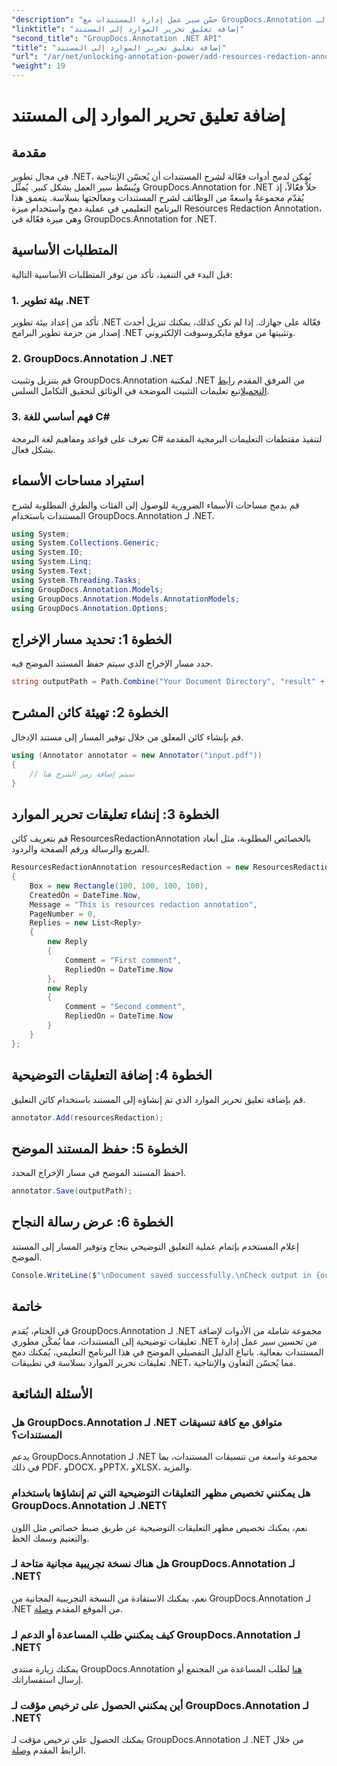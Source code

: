 ```yaml
---
"description": "حسّن سير عمل إدارة المستندات مع GroupDocs.Annotation لـ .NET. تكامل بسلاسة مع Resources Redaction Annotation في .NET الخاص بك لتحقيق الكفاءة."
"linktitle": "إضافة تعليق تحرير الموارد إلى المستند"
"second_title": "GroupDocs.Annotation .NET API"
"title": "إضافة تعليق تحرير الموارد إلى المستند"
"url": "/ar/net/unlocking-annotation-power/add-resources-redaction-annotation/"
"weight": 19
---
```


# إضافة تعليق تحرير الموارد إلى المستند

## مقدمة
في مجال تطوير .NET، يُمكن لدمج أدوات فعّالة لشرح المستندات أن يُحسّن الإنتاجية ويُبسّط سير العمل بشكل كبير. يُمثّل GroupDocs.Annotation for .NET حلاًّ فعّالاً، إذ يُقدّم مجموعةً واسعةً من الوظائف لشرح المستندات ومعالجتها بسلاسة. يتعمق هذا البرنامج التعليمي في عملية دمج واستخدام ميزة Resources Redaction Annotation، وهي ميزة فعّالة في GroupDocs.Annotation for .NET.
## المتطلبات الأساسية
قبل البدء في التنفيذ، تأكد من توفر المتطلبات الأساسية التالية:
### 1. بيئة تطوير .NET
تأكد من إعداد بيئة تطوير .NET فعّالة على جهازك. إذا لم تكن كذلك، يمكنك تنزيل أحدث إصدار من حزمة تطوير البرامج .NET وتثبيتها من موقع مايكروسوفت الإلكتروني.
### 2. GroupDocs.Annotation لـ .NET
قم بتنزيل وتثبيت GroupDocs.Annotation لمكتبة .NET من المرفق المقدم [رابط التحميل](https://releases.groupdocs.com/annotation/net/)اتبع تعليمات التثبيت الموضحة في الوثائق لتحقيق التكامل السلس.
### 3. فهم أساسي للغة C#
تعرف على قواعد ومفاهيم لغة البرمجة C# لتنفيذ مقتطفات التعليمات البرمجية المقدمة بشكل فعال.

## استيراد مساحات الأسماء
قم بدمج مساحات الأسماء الضرورية للوصول إلى الفئات والطرق المطلوبة لشرح المستندات باستخدام GroupDocs.Annotation لـ .NET.

```csharp
using System;
using System.Collections.Generic;
using System.IO;
using System.Linq;
using System.Text;
using System.Threading.Tasks;
using GroupDocs.Annotation.Models;
using GroupDocs.Annotation.Models.AnnotationModels;
using GroupDocs.Annotation.Options;
```
## الخطوة 1: تحديد مسار الإخراج
حدد مسار الإخراج الذي سيتم حفظ المستند الموضح فيه.
```csharp
string outputPath = Path.Combine("Your Document Directory", "result" + Path.GetExtension("input.pdf"));
```
## الخطوة 2: تهيئة كائن المشرح
قم بإنشاء كائن المعلق من خلال توفير المسار إلى مستند الإدخال.
```csharp
using (Annotator annotator = new Annotator("input.pdf"))
{
    // سيتم إضافة رمز الشرح هنا
}
```
## الخطوة 3: إنشاء تعليقات تحرير الموارد
قم بتعريف كائن ResourcesRedactionAnnotation بالخصائص المطلوبة، مثل أبعاد المربع والرسالة ورقم الصفحة والردود.
```csharp
ResourcesRedactionAnnotation resourcesRedaction = new ResourcesRedactionAnnotation
{
    Box = new Rectangle(100, 100, 100, 100),
    CreatedOn = DateTime.Now,
    Message = "This is resources redaction annotation",
    PageNumber = 0,
    Replies = new List<Reply>
    {
        new Reply
        {
            Comment = "First comment",
            RepliedOn = DateTime.Now
        },
        new Reply
        {
            Comment = "Second comment",
            RepliedOn = DateTime.Now
        }
    }
};
```
## الخطوة 4: إضافة التعليقات التوضيحية
قم بإضافة تعليق تحرير الموارد الذي تم إنشاؤه إلى المستند باستخدام كائن التعليق.
```csharp
annotator.Add(resourcesRedaction);
```
## الخطوة 5: حفظ المستند الموضح
احفظ المستند الموضح في مسار الإخراج المحدد.
```csharp
annotator.Save(outputPath);
```
## الخطوة 6: عرض رسالة النجاح
إعلام المستخدم بإتمام عملية التعليق التوضيحي بنجاح وتوفير المسار إلى المستند الموضح.
```csharp
Console.WriteLine($"\nDocument saved successfully.\nCheck output in {outputPath}.");
```

## خاتمة
في الختام، يُقدم GroupDocs.Annotation لـ .NET مجموعة شاملة من الأدوات لإضافة تعليقات توضيحية إلى المستندات، مما يُمكّن مطوري .NET من تحسين سير عمل إدارة المستندات بفعالية. باتباع الدليل التفصيلي الموضح في هذا البرنامج التعليمي، يُمكنك دمج تعليقات تحرير الموارد بسلاسة في تطبيقات .NET، مما يُحسّن التعاون والإنتاجية.
## الأسئلة الشائعة
### هل GroupDocs.Annotation لـ .NET متوافق مع كافة تنسيقات المستندات؟
يدعم GroupDocs.Annotation لـ .NET مجموعة واسعة من تنسيقات المستندات، بما في ذلك PDF، وDOCX، وPPTX، وXLSX، والمزيد.
### هل يمكنني تخصيص مظهر التعليقات التوضيحية التي تم إنشاؤها باستخدام GroupDocs.Annotation لـ .NET؟
نعم، يمكنك تخصيص مظهر التعليقات التوضيحية عن طريق ضبط خصائص مثل اللون والتعتيم وسمك الخط.
### هل هناك نسخة تجريبية مجانية متاحة لـ GroupDocs.Annotation لـ .NET؟
نعم، يمكنك الاستفادة من النسخة التجريبية المجانية من GroupDocs.Annotation لـ .NET من الموقع المقدم [وصلة](https://releases.groupdocs.com/).
### كيف يمكنني طلب المساعدة أو الدعم لـ GroupDocs.Annotation لـ .NET؟
يمكنك زيارة منتدى GroupDocs.Annotation [هنا](https://forum.groupdocs.com/c/annotation/10) لطلب المساعدة من المجتمع أو إرسال استفساراتك.
### أين يمكنني الحصول على ترخيص مؤقت لـ GroupDocs.Annotation لـ .NET؟
يمكنك الحصول على ترخيص مؤقت لـ GroupDocs.Annotation لـ .NET من خلال الرابط المقدم [وصلة](https://purchase.groupdocs.com/temporary-license/).